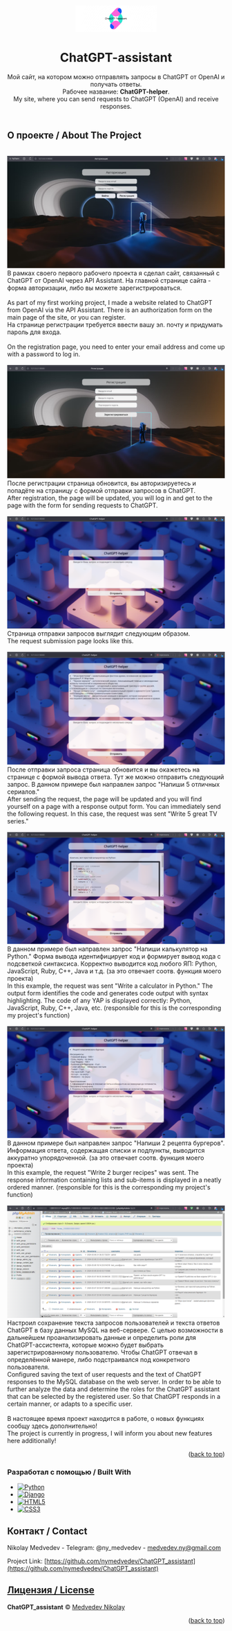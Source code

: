 <a name="readme-top"></a>
<div align="center">
  <a href="https://github.com/nymedvedev/ChatGPT_assistant.git">
    <img src="https://github.com/nymedvedev/ChatGPT_assistant/blob/main/logo.png?raw=true" alt="Logo" width="189" height="61">
  </a>
  <h1>ChatGPT-assistant</h1>
  <p>
    Мой сайт, на котором можно отправлять запросы в ChatGPT от OpenAI и получать ответы. <br />
    Рабочее название: <b>ChatGPT-helper</b>.
     <br />
    My site, where you can send requests to ChatGPT (OpenAI) and receive responses.
    <br />
    <br />
  </p>
</div>

<!-- ABOUT THE PROJECT -->
## О проекте / About The Project

<br />
<img src="https://github.com/nymedvedev/ChatGPT_assistant/blob/main/screenshots/Authorization.png?raw=true" alt="Authorization page">
В рамках своего первого рабочего проекта я сделал сайт, связанный с ChatGPT от OpenAI через API Assistant.
На главной странице сайта - форма авторизации, либо вы можете зарегистрироваться. <br />
<br />
As part of my first working project, I made a website related to ChatGPT from OpenAI via the API Assistant.
There is an authorization form on the main page of the site, or you can register.

<br />
На странице регистрации требуется ввести вашу эл. почту и придумать пароль для входа. <br />
<br />
On the registration page, you need to enter your email address and come up with a password to log in.
<br />
<br />
<img src="https://github.com/nymedvedev/ChatGPT_assistant/blob/main/screenshots/Registration.png?raw=true" alt="Registration page">
После регистрации страница обновится, вы авторизируетесь и попадёте на страницу с формой отправки запросов в ChatGPT.
<br />
After registration, the page will be updated, you will log in and get to the page with the form for sending requests to ChatGPT.
<br />
<br />
<img src="https://github.com/nymedvedev/ChatGPT_assistant/blob/main/screenshots/Form%20request.png?raw=true" alt="Form request page">
Страница отправки запросов выглядит следующим образом.
<br />
The request submission page looks like this.
<br />
<br />
<img src="https://github.com/nymedvedev/ChatGPT_assistant/blob/main/screenshots/Response%20with%20serials.png?raw=true" alt="Response page">
После отправки запроса страница обновится и вы окажетесь на странице с формой вывода ответа. Тут же можно отправить следующий запрос.
В данном примере был направлен запрос "Напиши 5 отличных сериалов."
<br />
After sending the request, the page will be updated and you will find yourself on a page with a response output form. You can immediately send the following request.
In this case, the request was sent "Write 5 great TV series."
<br />
<br />
<img src="https://github.com/nymedvedev/ChatGPT_assistant/blob/main/screenshots/Response%20with%20code.png?raw=true" alt="Response page">
В данном примере был направлен запрос "Напиши калькулятор на Python." Форма вывода идентифицирует код и формирует вывод кода с подсветкой синтаксиса.
Корректно выводится код любого ЯП: Python, JavaScript, Ruby, C++, Java и т.д. (за это отвечает соотв. функция моего проекта)
<br />
In this example, the request was sent "Write a calculator in Python." The output form identifies the code and generates code output with syntax highlighting.
The code of any YAP is displayed correctly: Python, JavaScript, Ruby, C++, Java, etc. (responsible for this is the corresponding my project's function)
<br />
<br />
<img src="https://github.com/nymedvedev/ChatGPT_assistant/blob/main/screenshots/Response%20with%20recipes.png?raw=true" alt="Response page">
В данном примере был направлен запрос "Напиши 2 рецепта бургеров". Информация ответа, содержащая списки и подпункты, выводится аккуратно упорядоченной. (за это отвечает соотв. функция моего проекта)
<br />
In this example, the request "Write 2 burger recipes" was sent. The response information containing lists and sub-items is displayed in a neatly ordered manner. (responsible for this is the corresponding my project's function)
<br />
<br />
<img src="https://github.com/nymedvedev/ChatGPT_assistant/blob/main/screenshots/MySQL%20DB.png?raw=true" alt="MySQL DB page">
Настроил сохранение текста запросов пользователей и текста ответов ChatGPT в базу данных MySQL на веб-сервере. С целью возможности в дальнейшем проанализировать данные и определить роли для ChatGPT-ассистента, которые можно будет выбрать зарегистрированному пользователю. Чтобы ChatGPT отвечал в определённой манере, либо подстраивался под конкретного пользователя.
<br />
Configured saving the text of user requests and the text of ChatGPT responses to the MySQL database on the web server. In order to be able to further analyze the data and determine the roles for the ChatGPT assistant that can be selected by the registered user. So that ChatGPT responds in a certain manner, or adapts to a specific user.
<br />
<br />
В настоящее время проект находится в работе, о новых функциях сообщу здесь дополнительно!
<br />
The project is currently in progress, I will inform you about new features here additionally!
<br />
<p align="right">(<a href="#readme-top">back to top</a>)</p>

### Разработал с помощью / Built With


* [![Python](https://img.shields.io/badge/python-3670A0?style=for-the-badge&logo=python&logoColor=ffdd54)][Python-url]
* [![Django](https://img.shields.io/badge/django-%23092E20.svg?style=for-the-badge&logo=django&logoColor=white)][Django-url]
* [![HTML5](https://img.shields.io/badge/html5-%23E34F26.svg?style=for-the-badge&logo=html5&logoColor=white)][HTML-url]
* [![CSS3](https://img.shields.io/badge/css3-%231572B6.svg?style=for-the-badge&logo=css3&logoColor=white)][CSS-url]


<!-- CONTACT -->
## Контакт / Contact

Nikolay Medvedev - Telegram: @ny_medvedev - medvedev.ny@gmail.com

Project Link: [https://github.com/nymedvedev/ChatGPT_assistant](https://github.com/nymedvedev/ChatGPT_assistant)


[Python-url]: https://www.python.org
[Django-url]: https://www.djangoproject.com/
[HTML-url]: https://html.com/html5/
[CSS-url]: https://www.w3.org/Style/CSS/Overview.en.html


## [Лицензия / License](https://github.com/nymedvedev/ChatGPT_assistant/blob/main/LICENSE.md)

<b>ChatGPT_assistant</b> © [Medvedev Nikolay](https://github.com/nymedvedev)


<p align="right">(<a href="#readme-top">back to top</a>)</p>


